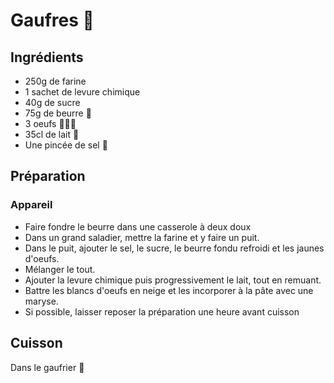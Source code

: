 # Gaufres 🧇

## Ingrédients

- 250g de farine
- 1 sachet de levure chimique
- 40g de sucre
- 75g de beurre 🧈
- 3 oeufs 🥚🥚🥚
- 35cl de lait 🥛
- Une pincée de sel 🧂

## Préparation

### Appareil

- Faire fondre le beurre dans une casserole à deux doux
- Dans un grand saladier, mettre la farine et y faire un puit.
- Dans le puit, ajouter le sel, le sucre, le beurre fondu refroidi et les jaunes d'oeufs.
- Mélanger le tout.
- Ajouter la levure chimique puis progressivement le lait, tout en remuant.
- Battre les blancs d'oeufs en neige et les incorporer à la pâte avec une maryse.
- Si possible, laisser reposer la préparation une heure avant cuisson

## Cuisson

Dans le gaufrier 🧇

